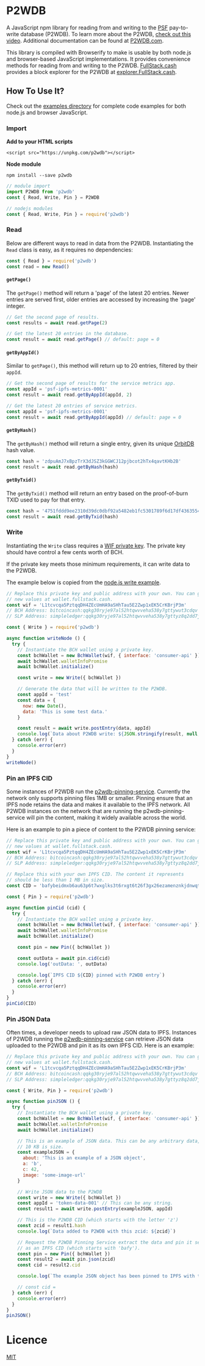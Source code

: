 # P2WDB

A JavaScript npm library for reading from and writing to the [PSF](http://psfoundation.cash) pay-to-write database (P2WDB). To learn more about the P2WDB, [check out this video](https://youtu.be/korI-8W240s). Additional documentation can be found at [P2WDB.com](https://p2wdb.com).

This library is compiled with Browserify to make is usable by both node.js and browser-based JavaScript implementations. It provides convenience methods for reading from and writing to the P2WDB. [FullStack.cash](https://fullstack.cash) provides a block explorer for the P2WDB at [explorer.FullStack.cash](https://explorer.fullstack.cash).

## How To Use It?

Check out the [examples directory](./examples) for complete code examples for both node.js and browser JavaScript.

### Import

**Add to your HTML scripts**

`<script src="https://unpkg.com/p2wdb"></script>`

**Node module**

`npm install --save p2wdb`

```javascript
// module import
import P2WDB from 'p2wdb'
const { Read, Write, Pin } = P2WDB

// nodejs modules
const { Read, Write, Pin } = require('p2wdb')
```

### Read

Below are different ways to read in data from the P2WDB. Instantiating the `Read` class is easy, as it requires no dependencies:

```javascript
const { Read } = require('p2wdb')
const read = new Read()
```

#### `getPage()`

The `getPage()` method will return a 'page' of the latest 20 entries. Newer entries are served first, older entries are accessed by increasing the 'page' integer.

```javascript
// Get the second page of results.
const results = await read.getPage(2)

// Get the latest 20 entries in the database.
const result = await read.getPage() // default: page = 0
```

#### `getByAppId()`

Similar to `getPage()`, this method will return up to 20 entries, filtered by their `appId`.

```javascript
// Get the second page of results for the service metrics app.
const appId = 'psf-ipfs-metrics-0001'
const result = await read.getByAppId(appId, 2)

// Get the latest 20 entries of service metrics.
const appId = 'psf-ipfs-metrics-0001'
const result = await read.getByAppId(appId) // default: page = 0
```

#### `getByHash()`

The `getByHash()` method will return a single entry, given its unique [OrbitDB](https://orbitdb.org/) hash value.

```javascript
const hash = 'zdpuAmJ7xBpzTrX3dJSZ3kGGWCJ12pjbcot2hTx4qavtKHb2B'
const result = await read.getByHash(hash)
```

#### `getByTxid()`

The `getByTxid()` method will return an entry based on the proof-of-burn TXID used to pay for that entry.

```javascript
const hash = '4751fddd9ee2310d39dc0dbf92a5482eb1fc5301789f6d17df4363554f74842a'
const result = await read.getByTxid(hash)
```

### Write

Instantiating the `Write` class requires a [WIF private key](https://github.com/bitcoinbook/bitcoinbook/blob/a3229bbbc0c929dc53ec11365051a6782695cb52/ch04.asciidoc). The private key should have control a few cents worth of BCH.

If the private key meets those minimum requirements, it can write data to the P2WDB.

The example below is copied from the [node.js write example](./examples/node.js/write-node.js).

```javascript
// Replace this private key and public address with your own. You can generate
// new values at wallet.fullstack.cash.
const wif = 'L1tcvcqa5PztqqDH4ZEcUmHA9aSHhTau5E2Zwp1xEK5CrKBrjP3m'
// BCH Address: bitcoincash:qqkg30ryje97al52htqwvveha538y7gttywut3cdqv
// SLP Address: simpleledger:qqkg30ryje97al52htqwvveha538y7gttyz8q2dd7j

const { Write } = require('p2wdb')

async function writeNode () {
  try {
    // Instantiate the BCH wallet using a private key.
    const bchWallet = new BchWallet(wif, { interface: 'consumer-api' })
    await bchWallet.walletInfoPromise
    await bchWallet.initialize()

    const write = new Write({ bchWallet })

    // Generate the data that will be written to the P2WDB.
    const appId = 'test'
    const data = {
      now: new Date(),
      data: 'This is some test data.'
    }

    const result = await write.postEntry(data, appId)
    console.log(`Data about P2WDB write: ${JSON.stringify(result, null, 2)}`)
  } catch (err) {
    console.error(err)
  }
}
writeNode()
```

### Pin an IPFS CID

Some instances of P2WDB run the [p2wdb-pinning-service](https://github.com/Permissionless-Software-Foundation/p2wdb-pinning-service). Currently the network only supports pinning files 1MB or smaller. Pinning ensure that an IPFS node retains the data and makes it available to the IPFS network. All P2WDB instances on the network that are running the p2wdb-pinning-service will pin the content, making it widely available across the world.

Here is an example to pin a piece of content to the P2WDB pinning service:
```js
// Replace this private key and public address with your own. You can generate
// new values at wallet.fullstack.cash.
const wif = 'L1tcvcqa5PztqqDH4ZEcUmHA9aSHhTau5E2Zwp1xEK5CrKBrjP3m'
// BCH Address: bitcoincash:qqkg30ryje97al52htqwvveha538y7gttywut3cdqv
// SLP Address: simpleledger:qqkg30ryje97al52htqwvveha538y7gttyz8q2dd7j

// Replace this with your own IPFS CID. The content it represents
// should be less than 1 MB in size.
const CID = 'bafybeidmxb6au63p6t7wxglks3t6rxgt6t26f3gx26ezamenznkjdnwqta'

const { Pin } = require('p2wdb')

async function pinCid (cid) {
  try {
    // Instantiate the BCH wallet using a private key.
    const bchWallet = new BchWallet(wif, { interface: 'consumer-api' })
    await bchWallet.walletInfoPromise
    await bchWallet.initialize()

    const pin = new Pin({ bchWallet })

    const outData = await pin.cid(cid)
    console.log('outData: ', outData)

    console.log(`IPFS CID ${CID} pinned with P2WDB entry`)
  } catch (err) {
    console.error(err)
  }
}
pinCid(CID)
```

### Pin JSON Data
Often times, a developer needs to upload raw JSON data to IPFS. Instances of P2WDB running the [p2wdb-pinning-service](https://github.com/Permissionless-Software-Foundation/p2wdb-pinning-service) can retrieve JSON data uploaded to the P2WDB and pin it as its own IPFS CID. Here is an example:

```javascript
// Replace this private key and public address with your own. You can generate
// new values at wallet.fullstack.cash.
const wif = 'L1tcvcqa5PztqqDH4ZEcUmHA9aSHhTau5E2Zwp1xEK5CrKBrjP3m'
// BCH Address: bitcoincash:qqkg30ryje97al52htqwvveha538y7gttywut3cdqv
// SLP Address: simpleledger:qqkg30ryje97al52htqwvveha538y7gttyz8q2dd7j

const { Write, Pin } = require('p2wdb')

async function pinJSON () {
  try {
    // Instantiate the BCH wallet using a private key.
    const bchWallet = new BchWallet(wif, { interface: 'consumer-api' })
    await bchWallet.walletInfoPromise
    await bchWallet.initialize()

    // This is an example of JSON data. This can be any arbitrary data, up to
    // 10 KB is size.
    const exampleJSON = {
      about: 'This is an example of a JSON object',
      a: 'b',
      c: 42,
      image: 'some-image-url'
    }

    // Write JSON data to the P2WDB
    const write = new Write({ bchWallet })
    const appId = 'token-data-001' // This can be any string.
    const result1 = await write.postEntry(exampleJSON, appId)

    // This is the P2WDB CID (which starts with the letter 'z')
    const zcid = result1.hash
    console.log(`Data added to P2WDB with this zcid: ${zcid}`)

    // Request the P2WDB Pinning Service extract the data and pin it separately
    // as an IPFS CID (which starts with 'bafy').
    const pin = new Pin({ bchWallet })
    const result2 = await pin.json(zcid)
    const cid = result2.cid

    console.log(`The example JSON object has been pinned to IPFS with this CID: ${cid}`)

    // const cid =
  } catch (err) {
    console.error(err)
  }
}
pinJSON()
```




# Licence

[MIT](LICENSE.md)
